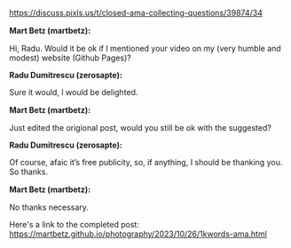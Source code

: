 https://discuss.pixls.us/t/closed-ama-collecting-questions/39874/34

**Mart Betᴢ (martbetz):**

Hi, Radu. Would it be ok if I mentioned your video on my (very humble and modest) website (Github Pages)?

**Radu Dumitrescu (zerosapte):**

Sure it would, I would be delighted.

**Mart Betᴢ (martbetz):**

Just edited the origional post, would you still be ok with the suggested?

**Radu Dumitrescu (zerosapte):**

Of course, afaic it’s free publicity, so, if anything, I should be thanking you. So thanks.

**Mart Betᴢ (martbetz):**

No thanks necessary.

Here's a link to the completed post:
https://martbetz.github.io/photography/2023/10/26/1kwords-ama.html
